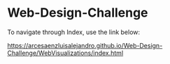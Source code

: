 # Web-Design-Challenge

To navigate through Index, use the link below:

https://arcesaenzluisalejandro.github.io/Web-Design-Challenge/WebVisualizations/index.html
